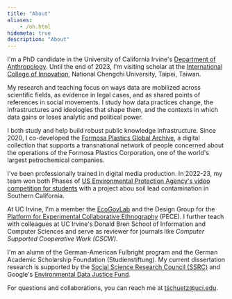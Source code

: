 ```yaml
---
title: "About"
aliases:
    - /oh.html
hidemeta: true
description: "About"
---
```


I'm a PhD candidate in the University of California Irvine's [Department of Anthropology](https://www.anthropology.uci.edu/). Until the end of 2023, I'm visiting scholar at the [International College of Innovation](https://ici.nccu.edu.tw/about-us/), National Chengchi University, Taipei, Taiwan. 

My research and teaching focus on ways data are mobilized across scientific fields, as evidence in legal cases, and as shared points of references in social movements. I study how data practices change, the infrastructures and ideologies that shape them, and the contexts in which data gains or loses analytic and political power. 

I both study and help build robust public knowledge infrastructure. Since 2020, I co-developed the [Formosa Plastics Global Archive](https://disaster-sts-network.org/content/formosa-plastics-global-archive-%E5%8F%B0%E7%81%A3%E5%A1%91%E8%86%A0%E6%AA%94%E6%A1%88%E9%A4%A8/essay), a digital collection that supports a transnational network of people concerned about the operations of the Formosa Plastics Corporation, one of the world's largest petrochemical companies. 

I've been professionally trained in digital media production. In 2022-23, my team won both Phases of [US Environmental Protection Agency's video competition for students](https://www.timschutz.org/visual) with a project abou soil lead contamination in Southern California.

At UC Irvine, I'm a member the [EcoGovLab](https://faculty.sites.uci.edu/fortunlab) and the Design Group for the [Platform for Experimental Collaborative Ethnography](www.worldpece.org) (PECE). I further teach with colleagues at UC Irvine's Donald Bren School of Information and Computer Sciences and serve as reviewer for journals like _Computer Supported Cooperative Work (CSCW)_.

I'm an alumn of the German-American Fulbright program and the German Academic Scholarship Foundation (Studienstiftung). My current dissertation research is supported by the [Social Science Research Council (SSRC)](https://www.ssrc.org/programs/idrf/international-dissertation-research-fellowship) and Google's [Environmental Data Justice Fund](https://www.environmentaljusticedatafund.com/).

For questions and collaborations, you can reach me at [tschuetz@uci.edu](mailto:tschuetz.uci.edu).


